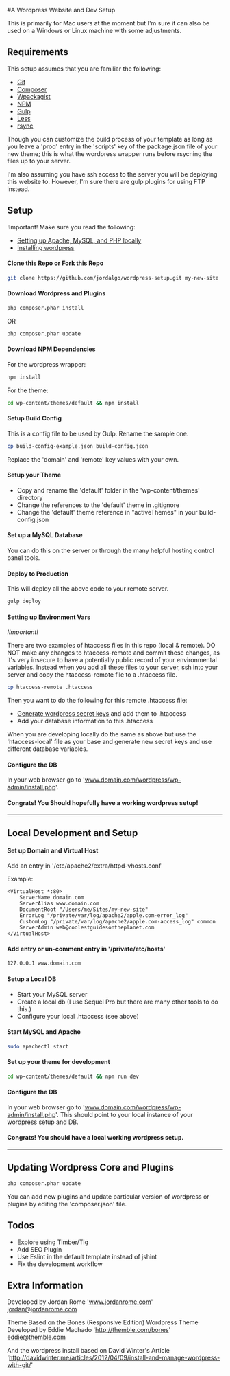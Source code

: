 #A Wordpress Website and Dev Setup

This is primarily for Mac users at the moment but I'm sure it can also be used on a Windows or Linux machine with some adjustments.

## Requirements

This setup assumes that you are familiar the following:
* [Git](https://git-scm.com/)
* [Composer](https://getcomposer.org/)
* [Wpackagist](http://wpackagist.org/)
* [NPM](https://www.npmjs.com/)
* [Gulp](http://gulpjs.com/)
* [Less](http://lesscss.org/)
* [rsync](http://linux.die.net/man/1/rsync)

Though you can customize the build process of your template as long as you leave a 'prod' entry in the 'scripts' key of the package.json file of your new theme; this is what the wordpress wrapper runs before rsycning the files up to your server.

I'm also assuming you have ssh access to the server you will be deploying this website to. However, I'm sure there are gulp plugins for using FTP instead.

## Setup

!Important! Make sure you read the following:
* [Setting up Apache, MySQL, and PHP locally](http://jason.pureconcepts.net/2012/10/install-apache-php-mysql-mac-os-x/)
* [Installing wordpress](https://codex.wordpress.org/Installing_WordPress)

#### Clone this Repo or Fork this Repo

```bash
git clone https://github.com/jordalgo/wordpress-setup.git my-new-site
```

#### Download Wordpress and Plugins

```bash
php composer.phar install
```

OR

```bash
php composer.phar update
```

#### Download NPM Dependencies

For the wordpress wrapper:

```bash
npm install
```

For the theme:

```bash
cd wp-content/themes/default && npm install
```

#### Setup Build Config

This is a config file to be used by Gulp. Rename the sample one.

```bash
cp build-config-example.json build-config.json
```

Replace the 'domain' and 'remote' key values with your own.

#### Setup your Theme

* Copy and rename the 'default' folder in the 'wp-content/themes' directory
* Change the references to the 'default' theme in .gitignore
* Change the 'default' theme reference in "activeThemes" in your build-config.json

#### Set up a MySQL Database

You can do this on the server or through the many helpful hosting control panel tools.

#### Deploy to Production

This will deploy all the above code to your remote server.

```bash
gulp deploy
```

#### Setting up Environment Vars

*!Important!*

There are two examples of htaccess files in this repo (local & remote).
DO NOT make any changes to htaccess-remote and commit these changes, as it's
very insecure to have a potentially public record of your environmental variables.
Instead when you add all these files to your server, ssh into your server
and copy the htaccess-remote file to a .htaccess file.

```bash
cp htaccess-remote .htaccess
```

Then you want to do the following for this remote .htaccess file:

* [Generate wordpress secret keys](https://api.wordpress.org/secret-key/1.1/salt/) and add them to .htaccess
* Add your database information to this .htaccess

When you are developing locally do the same as above but use the 'htaccess-local' file
as your base and generate new secret keys and use different database variables.

#### Configure the DB

In your web browser go to 'www.domain.com/wordpress/wp-admin/install.php'.

#### Congrats! You Should hopefully have a working wordpress setup!

___

## Local Development and Setup

#### Set up Domain and Virtual Host

Add an entry in '/etc/apache2/extra/httpd-vhosts.conf'

Example:
```
<VirtualHost *:80>
    ServerName domain.com
    ServerAlias www.domain.com
    DocumentRoot "/Users/me/Sites/my-new-site"
    ErrorLog "/private/var/log/apache2/apple.com-error_log"
    CustomLog "/private/var/log/apache2/apple.com-access_log" common
    ServerAdmin web@coolestguidesontheplanet.com
</VirtualHost>
```

#### Add entry or un-comment entry in '/private/etc/hosts'

```bash
127.0.0.1 www.domain.com
```

#### Setup a Local DB

* Start your MySQL server
* Create a local db (I use Sequel Pro but there are many other tools to do this.)
* Configure your local .htaccess (see above)

#### Start MySQL and Apache

```bash
sudo apachectl start
```

#### Set up your theme for development

```bash
cd wp-content/themes/default && npm run dev
```

#### Configure the DB

In your web browser go to 'www.domain.com/wordpress/wp-admin/install.php'.
This should point to your local instance of your wordpress setup and DB.

#### Congrats! You should have a local working wordpress setup.

___

## Updating Wordpress Core and Plugins

```bash
php composer.phar update
```

You can add new plugins and update particular version of wordpress or plugins
by editing the 'composer.json' file.

## Todos
* Explore using Timber/Tig
* Add SEO Plugin
* Use Eslint in the default template instead of jshint
* Fix the development workflow

## Extra Information


Developed by Jordan Rome
'www.jordanrome.com'
jordan@jordanrome.com

Theme Based on the Bones (Responsive Edition) Wordpress Theme
Developed by Eddie Machado
'http://themble.com/bones'
eddie@themble.com

And the wordpress install based on
David Winter's Article
'http://davidwinter.me/articles/2012/04/09/install-and-manage-wordpress-with-git/'

